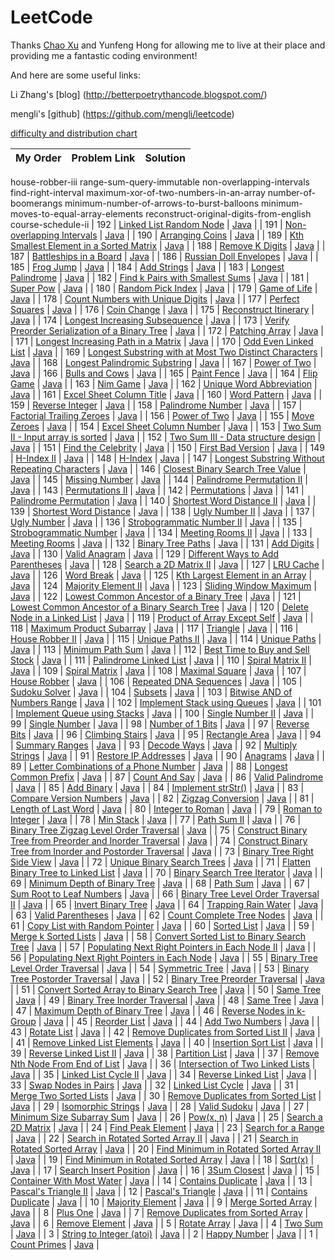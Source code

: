 # LeetCode
Thanks [Chao Xu](https://github.com/chaoxu1990/) and Yunfeng Hong for allowing me to live at their place and providing me a fantastic coding environment!

And here are some useful links:

Li Zhang's [blog] (http://betterpoetrythancode.blogspot.com/)

mengli's [github] (https://github.com/mengli/leetcode)

[difficulty and distribution chart](http://wwwx.cs.unc.edu/~zhew/Leetcoder/)

|My Order|Problem Link   | Solution  |
|--:|---|---| 
house-robber-iii
range-sum-query-immutable
non-overlapping-intervals
find-right-interval
maximum-xor-of-two-numbers-in-an-array
number-of-boomerangs
minimum-number-of-arrows-to-burst-balloons
minimum-moves-to-equal-array-elements
reconstruct-original-digits-from-english
course-schedule-ii
|  192 |  [Linked List Random Node](https://leetcode.com/problems/linked-list-random-node/) | [Java](https://github.com/lcwithpeter/PeterLC/blob/master/linked-list-random-node.java)  |
|  191 |  [Non-overlapping Intervals](https://leetcode.com/problems/non-overlapping-intervals/) | [Java](https://github.com/lcwithpeter/PeterLC/blob/master/non-overlapping-intervals.java)  |
|  190 |  [Arranging Coins](https://leetcode.com/problems/arranging-coins/) | [Java](https://github.com/lcwithpeter/PeterLC/blob/master/arranging-coins.java)  |
|  189 |  [Kth Smallest Element in a Sorted Matrix](https://leetcode.com/problems/kth-smallest-element-in-a-sorted-matrix/) | [Java](https://github.com/lcwithpeter/PeterLC/blob/master/kth-smallest-element-in-a-sorted-matrix.java)  |
|  188 |  [Remove K Digits](https://leetcode.com/problems/remove-k-digits/) | [Java](https://github.com/lcwithpeter/PeterLC/blob/master/remove-k-digits.java)  |
|  187 |  [Battleships in a Board](https://leetcode.com/problems/battleships-in-a-board/) | [Java](https://github.com/lcwithpeter/PeterLC/blob/master/battleships-in-a-board.java)  |
|  186 |  [Russian Doll Envelopes](https://leetcode.com/problems/russian-doll-envelopes/) | [Java](https://github.com/lcwithpeter/PeterLC/blob/master/russian-doll-envelopes.java)  |
|  185 |  [Frog Jump](https://leetcode.com/problems/frog-jump/) | [Java](https://github.com/lcwithpeter/PeterLC/blob/master/frog-jump.java)  |
|  184 |  [Add Strings](https://leetcode.com/problems/add-strings/) | [Java](https://github.com/lcwithpeter/PeterLC/blob/master/add-strings.java)  |
|  183 |  [Longest Palindrome](https://leetcode.com/problems/longest-palindrome/) | [Java](https://github.com/lcwithpeter/PeterLC/blob/master/longest-palindrome.java)  |
|  182 |  [Find k Pairs with Smallest Sums](https://leetcode.com/problems/find-k-pairs-with-smallest-sums/) | [Java](https://github.com/lcwithpeter/PeterLC/blob/master/find-k-pairs-with-smallest-sums.java)  |
|  181 |  [Super Pow](https://leetcode.com/problems/super-pow/) | [Java](https://github.com/lcwithpeter/PeterLC/blob/master/super-pow.java)  |
|  180 |  [Random Pick Index](https://leetcode.com/problems/random-pick-index/) | [Java](https://github.com/lcwithpeter/PeterLC/blob/master/random-pick-index.java)  |
|  179 |  [Game of Life](https://leetcode.com/problems/game-of-life/) | [Java](https://github.com/lcwithpeter/PeterLC/blob/master/game-of-life.java)  |
|  178 |  [Count Numbers with Unique Digits](https://leetcode.com/problems/count-numbers-with-unique-digits/) | [Java](https://github.com/lcwithpeter/PeterLC/blob/master/count-numbers-with-unique-digits.java)  |
|  177 |  [Perfect Squares](https://leetcode.com/problems/perfect-squares/) | [Java](https://github.com/lcwithpeter/PeterLC/blob/master/perfect-squares.java)  |
|  176 |  [Coin Change](https://leetcode.com/problems/coin-change/) | [Java](https://github.com/lcwithpeter/PeterLC/blob/master/coin-change.java)  |
|  175 |  [Reconstruct Itinerary](https://leetcode.com/problems/reconstruct-itinerary/) | [Java](https://github.com/lcwithpeter/PeterLC/blob/master/reconstruct-itinerary.java)  |
|  174 |  [Longest Increasing Subsequence](https://leetcode.com/problems/longest-increasing-subsequence/) | [Java](https://github.com/lcwithpeter/PeterLC/blob/master/longest-increasing-subsequence.java)  |
|  173 |  [Verify Preorder Serialization of a Binary Tree](https://leetcode.com/problems/verify-preorder-serialization-of-a-binary-tree/) | [Java](https://github.com/lcwithpeter/PeterLC/blob/master/verify-preorder-serialization-of-a-binary-tree.java)  |
|  172 |  [Patching Array](https://leetcode.com/problems/patching-array/) | [Java](https://github.com/lcwithpeter/PeterLC/blob/master/patching-array.java)  |
|  171 |  [Longest Increasing Path in a Matrix](https://leetcode.com/problems/longest-increasing-path-in-a-matrix/) | [Java](https://github.com/lcwithpeter/PeterLC/blob/master/longest-increasing-path-in-a-matrix.java)  |
|  170 |  [Odd Even Linked List](https://leetcode.com/problems/odd-even-linked-list/) | [Java](https://github.com/lcwithpeter/PeterLC/blob/master/odd-even-linked-list.java)  |
|  169 |  [Longest Substring with at Most Two Distinct Characters](https://leetcode.com/problems/longest-substring-with-at-most-two-distinct-characters/) | [Java](https://github.com/lcwithpeter/PeterLC/blob/master/longest-substring-with-at-most-two-distinct-characters.java)  |
|  168 |  [Longest Palindromic Substring](https://leetcode.com/problems/longest-palindromic-substring/) | [Java](https://github.com/lcwithpeter/PeterLC/blob/master/longest-palindromic-substring.java)  |
|  167 |  [Power of Two](https://leetcode.com/problems/power-of-two/) | [Java](https://github.com/lcwithpeter/PeterLC/blob/master/power-of-two.java)  |
|  166 |  [Bulls and Cows](https://leetcode.com/problems/bulls-and-cows/) | [Java](https://github.com/lcwithpeter/PeterLC/blob/master/bulls-and-cows.java)  |
|  165 |  [Paint Fence](https://leetcode.com/problems/paint-fence/) | [Java](https://github.com/lcwithpeter/PeterLC/blob/master/paint-fence.java)  |
|  164 |  [Flip Game](https://leetcode.com/problems/flip-game/) | [Java](https://github.com/lcwithpeter/PeterLC/blob/master/flip-game.java)  |
|  163 |  [Nim Game](https://leetcode.com/problems/nim-game/) | [Java](https://github.com/lcwithpeter/PeterLC/blob/master/nim-game.java)  |
|  162 |  [Unique Word Abbreviation](https://leetcode.com/problems/unique-word-abbreviation/) | [Java](https://github.com/lcwithpeter/PeterLC/blob/master/unique-word-abbreviation.java)  |
|  161 |  [Excel Sheet Column Title](https://leetcode.com/problems/excel-sheet-column-title/) | [Java](https://github.com/lcwithpeter/PeterLC/blob/master/excel-sheet-column-title.java)  |
|  160 |  [Word Pattern](https://leetcode.com/problems/word-pattern/) | [Java](https://github.com/lcwithpeter/PeterLC/blob/master/word-pattern.java)  |
|  159 |  [Reverse Integer](https://leetcode.com/problems/reverse-integer/) | [Java](https://github.com/lcwithpeter/PeterLC/blob/master/reverse-integer.java)  |
|  158 |  [Palindrome Number](https://leetcode.com/problems/palindrome-number/) | [Java](https://github.com/lcwithpeter/PeterLC/blob/master/palindrome-number.java)  |
|  157 |  [Factorial Trailing Zeroes](https://leetcode.com/problems/factorial-trailing-zeroes/) | [Java](https://github.com/lcwithpeter/PeterLC/blob/master/factorial-trailing-zeroes.java)  |
|  156 |  [Power of Two](https://leetcode.com/problems/power-of-two/) | [Java](https://github.com/lcwithpeter/PeterLC/blob/master/power-of-two.java)  |
|  155 |  [Move Zeroes](https://leetcode.com/problems/move-zeros/) | [Java](https://github.com/lcwithpeter/PeterLC/blob/master/move-zeros.java)  |
|  154 |  [Excel Sheet Column Number](https://leetcode.com/problems/excel-sheet-column-number/) | [Java](https://github.com/lcwithpeter/PeterLC/blob/master/excel-sheet-column-number.java)  |
|  153 |  [Two Sum II - Input array is sorted](https://leetcode.com/problems/two-sum-ii-input-array-is-sorted/) | [Java](https://github.com/lcwithpeter/PeterLC/blob/master/two-sum-ii-input-array-is-sorted.java)  |
|  152 |  [Two Sum III - Data structure design](https://leetcode.com/problems/two-sum-iii-data-structure-design/) | [Java](https://github.com/lcwithpeter/PeterLC/blob/master/two-sum-iii-data-structure-design.java)  |
|  151 |  [Find the Celebrity](https://leetcode.com/problems/find-the-celebrity/) | [Java](https://github.com/lcwithpeter/PeterLC/blob/master/find-the-celebrity.java)  |
|  150 |  [First Bad Version](https://leetcode.com/problems/first-bad-version/) | [Java](https://github.com/lcwithpeter/PeterLC/blob/master/first-bad-version.java)  |
|  149 |  [H-Index II](https://leetcode.com/problems/h-index-ii/) | [Java](https://github.com/lcwithpeter/PeterLC/blob/master/h-index-ii.java)  |
|  148 |  [H-Index](https://leetcode.com/problems/h-index/) | [Java](https://github.com/lcwithpeter/PeterLC/blob/master/h-index.java)  |
|  147 |  [Longest Substring Without Repeating Characters](https://leetcode.com/problems/longest-substring-without-repeating-characters/) | [Java](https://github.com/lcwithpeter/PeterLC/blob/master/longest-substring-without-repeating-characters.java)  |
|  146 |  [Closest Binary Search Tree Value](https://leetcode.com/problems/closest-binary-search-tree-value/) | [Java](https://github.com/lcwithpeter/PeterLC/blob/master/closest-binary-search-tree-value.java)  |
|  145 |  [Missing Number](https://leetcode.com/problems/missing-number/) | [Java](https://github.com/lcwithpeter/PeterLC/blob/master/missing-number.java)  |
|  144 |  [Palindrome Permutation II](https://leetcode.com/problems/palindrome-permutation-ii/) | [Java](https://github.com/lcwithpeter/PeterLC/blob/master/palindrome-permutation-ii.java)  |
|  143 |  [Permutations II](https://leetcode.com/problems/permutations-ii/) | [Java](https://github.com/lcwithpeter/PeterLC/blob/master/permutations-ii.java)  |
|  142 |  [Permutations](https://leetcode.com/problems/permutations/) | [Java](https://github.com/lcwithpeter/PeterLC/blob/master/permutations.java)  |
|  141 |  [Palindrome Permutation](https://leetcode.com/problems/palindrome-permutation/) | [Java](https://github.com/lcwithpeter/PeterLC/blob/master/palindrome-permutation.java)  |
|  140 |  [Shortest Word Distance II](https://leetcode.com/problems/shortest-word-distance-ii/) | [Java](https://github.com/lcwithpeter/PeterLC/blob/master/shortest-word-distance-ii.java)  |
|  139 |  [Shortest Word Distance](https://leetcode.com/problems/shortest-word-distance/) | [Java](https://github.com/lcwithpeter/PeterLC/blob/master/shortest-word-distance.java)  |
|  138 |  [Ugly Number II](https://leetcode.com/problems/ugly-number-ii/) | [Java](https://github.com/lcwithpeter/PeterLC/blob/master/ugly-number-ii.java)  |
|  137 |  [Ugly Number](https://leetcode.com/problems/ugly-number/) | [Java](https://github.com/lcwithpeter/PeterLC/blob/master/ugly-number.java)  |
|  136 |  [Strobogrammatic Number II](https://leetcode.com/problems/strobogrammatic-number-ii/) | [Java](https://github.com/lcwithpeter/PeterLC/blob/master/strobogrammatic-number-ii.java)  |
|  135 |  [Strobogrammatic Number](https://leetcode.com/problems/strobogrammatic-number/) | [Java](https://github.com/lcwithpeter/PeterLC/blob/master/strobogrammatic-number.java)  |
|  134 |  [Meeting Rooms II](https://leetcode.com/problems/meeting-rooms-ii/) | [Java](https://github.com/lcwithpeter/PeterLC/blob/master/meeting-rooms-ii.java)  |
|  133 |  [Meeting Rooms](https://leetcode.com/problems/meeting-rooms/) | [Java](https://github.com/lcwithpeter/PeterLC/blob/master/meeting-rooms.java)  |
|  132 |  [Binary Tree Paths](https://leetcode.com/problems/binary-tree-paths/) | [Java](https://github.com/lcwithpeter/PeterLC/blob/master/binary-tree-paths.java)  |
|  131 |  [Add Digits](https://leetcode.com/problems/add-digits/) | [Java](https://github.com/lcwithpeter/PeterLC/blob/master/add-digits.java)  |
|  130 |  [Valid Anagram](https://leetcode.com/problems/valid-anagram/) | [Java](https://github.com/lcwithpeter/PeterLC/blob/master/valid-anagram.java)  |
|  129 |  [Different Ways to Add Parentheses](https://leetcode.com/problems/different-ways-to-add-parentheses/) | [Java](https://github.com/lcwithpeter/PeterLC/blob/master/different-ways-to-add-parentheses.java)  |
|  128 |  [Search a 2D Matrix II](https://leetcode.com/problems/search-a-2d-matrix-ii/) | [Java](https://github.com/lcwithpeter/PeterLC/blob/master/search-a-2d-matrix-ii.java)  |
|  127 |  [LRU Cache](https://leetcode.com/problems/lru-cache/) | [Java](https://github.com/lcwithpeter/PeterLC/blob/master/lru-cache.java)  |
|  126 |  [Word Break](https://leetcode.com/problems/word-break/) | [Java](https://github.com/lcwithpeter/PeterLC/blob/master/word-break.java)  |
|  125 |  [Kth Largest Element in an Array](https://leetcode.com/problems/kth-largest-element-in-an-array/) | [Java](https://github.com/lcwithpeter/PeterLC/blob/master/kth-largest-element-in-an-array.java)  |
|  124 |  [Majority Element II](https://leetcode.com/problems/majority-element-ii/) | [Java](https://github.com/lcwithpeter/PeterLC/blob/master/majority-element-ii.java)  |
|  123 |  [Sliding Window Maximum](https://leetcode.com/problems/sliding-window-maximum/) | [Java](https://github.com/lcwithpeter/PeterLC/blob/master/sliding-window-maximum.java)  |
|  122 |  [Lowest Common Ancestor of a Binary Tree](https://leetcode.com/problems/lowest-common-ancestor-of-a-binary-tree/) | [Java](https://github.com/lcwithpeter/PeterLC/blob/master/lowest-common-ancestor-of-a-binary-tree.java)  |
|  121 |  [Lowest Common Ancestor of a Binary Search Tree](https://leetcode.com/problems/lowest-common-ancestor-of-a-binary-search-tree/) | [Java](https://github.com/lcwithpeter/PeterLC/blob/master/lowest-common-ancestor-of-a-binary-search-tree.java)  |
|  120 |  [Delete Node in a Linked List](https://leetcode.com/problems/delete-node-in-a-linked-list/) | [Java](https://github.com/lcwithpeter/PeterLC/blob/master/delete-node-in-a-linked-list.java)  |
|  119 |  [Product of Array Except Self](https://leetcode.com/problems/product-of-array-except-self/) | [Java](https://github.com/lcwithpeter/PeterLC/blob/master/product-of-array-except-self.java)  |
|  118 |  [Maximum Product Subarray](https://leetcode.com/problems/maximum-product-subarray/) | [Java](https://github.com/lcwithpeter/PeterLC/blob/master/maximum-product-subarray.java)  |
|  117 |  [Triangle](https://leetcode.com/problems/triangle/) | [Java](https://github.com/lcwithpeter/PeterLC/blob/master/triangle.java)  |
|  116 |  [House Robber II](https://leetcode.com/problems/house-robber-ii/) | [Java](https://github.com/lcwithpeter/PeterLC/blob/master/house-robber-ii.java)  |
|  115 |  [Unique Paths II](https://leetcode.com/problems/unique-paths-ii/) | [Java](https://github.com/lcwithpeter/PeterLC/blob/master/unique-paths-ii.java)  |
|  114 |  [Unique Paths](https://leetcode.com/problems/unique-paths/) | [Java](https://github.com/lcwithpeter/PeterLC/blob/master/unique-paths.java)  |
|  113 |  [Minimum Path Sum](https://leetcode.com/problems/minimum-path-sum/) | [Java](https://github.com/lcwithpeter/PeterLC/blob/master/minimum-path-sum.java)  |
|  112 |  [Best Time to Buy and Sell Stock](https://leetcode.com/problems/best-time-to-buy-and-sell-stock/) | [Java](https://github.com/lcwithpeter/PeterLC/blob/master/best-time-to-buy-and-sell-stock.java)  |
|  111 |  [Palindrome Linked List](https://leetcode.com/problems/palindrome-linked-list/) | [Java](https://github.com/lcwithpeter/PeterLC/blob/master/palindrome-linked-list.java)  |
|  110 |  [Spiral Matrix II](https://leetcode.com/problems/spiral-matrix-ii/) | [Java](https://github.com/lcwithpeter/PeterLC/blob/master/spiral-matrix-ii.java)  |
|  109 |  [Spiral Matrix](https://leetcode.com/problems/spiral-matrix/) | [Java](https://github.com/lcwithpeter/PeterLC/blob/master/spiral-matrix.java)  |
|  108 |  [Maximal Square](https://leetcode.com/problems/maximal-square/) | [Java](https://github.com/lcwithpeter/PeterLC/blob/master/maximal-square.java)  |
|  107 |  [House Robber](https://leetcode.com/problems/house-robber/) | [Java](https://github.com/lcwithpeter/PeterLC/blob/master/house-robber.java)  |
|  106 |  [Repeated DNA Sequences](https://leetcode.com/problems/repeated-dna-sequences/) | [Java](https://github.com/lcwithpeter/PeterLC/blob/master/repeated-dna-sequences.java)  |
|  105 |  [Sudoku Solver](https://leetcode.com/problems/sudoku-solver/) | [Java](https://github.com/lcwithpeter/PeterLC/blob/master/sudoku-solver.java)  |
|  104 |  [Subsets](https://leetcode.com/problems/subsets/) | [Java](https://github.com/lcwithpeter/PeterLC/blob/master/subsets.java)  |
|  103 |  [Bitwise AND of Numbers Range](https://leetcode.com/problems/bitwise-and-of-numbers-range/) | [Java](https://github.com/lcwithpeter/PeterLC/blob/master/bitwise-and-of-numbers-range.java)  |
|  102 |  [Implement Stack using Queues](https://leetcode.com/problems/implement-stack-using-queues/) | [Java](https://github.com/lcwithpeter/PeterLC/blob/master/implement-stack-using-queues.java)  |
|  101 |  [Implement Queue using Stacks](https://leetcode.com/problems/implement-queue-using-stacks/) | [Java](https://github.com/lcwithpeter/PeterLC/blob/master/implement-queue-using-stacks.java)  |
|  100 |  [Single Number II](https://leetcode.com/problems/single-number-ii/) | [Java](https://github.com/lcwithpeter/PeterLC/blob/master/single-number-ii.java)  |
|  99 |  [Single Number](https://leetcode.com/problems/single-number/) | [Java](https://github.com/lcwithpeter/PeterLC/blob/master/single-number.java)  |
|  98 |  [Number of 1 Bits](https://leetcode.com/problems/number-of-1-bits/) | [Java](https://github.com/lcwithpeter/PeterLC/blob/master/number-of-1-bits.java)  |
|  97 |  [Reverse Bits](https://leetcode.com/problems/reverse-bits/) | [Java](https://github.com/lcwithpeter/PeterLC/blob/master/reverse-bits.java)  |
|  96 |  [Climbing Stairs](https://leetcode.com/problems/climbing-stairs/) | [Java](https://github.com/lcwithpeter/PeterLC/blob/master/climbing-stairs.java)  |
|  95 |  [Rectangle Area](https://leetcode.com/problems/rectangle-area/) | [Java](https://github.com/lcwithpeter/PeterLC/blob/master/rectangle-area.java)  |
|  94 |  [Summary Ranges](https://leetcode.com/problems/summary-ranges/) | [Java](https://github.com/lcwithpeter/PeterLC/blob/master/summary-ranges.java)  |
|  93 |  [Decode Ways](https://leetcode.com/problems/decode-ways/) | [Java](https://github.com/lcwithpeter/PeterLC/blob/master/decode-ways.java)  |
|  92 |  [Multiply Strings](https://leetcode.com/problems/multiply-strings/) | [Java](https://github.com/lcwithpeter/PeterLC/blob/master/multiply-strings.java)  |
|  91 |  [Restore IP Addresses](https://leetcode.com/problems/restore-ip-addresses/) | [Java](https://github.com/lcwithpeter/PeterLC/blob/master/restore-ip-addresses.java)  |
|  90 |  [Anagrams](https://leetcode.com/problems/anagrams/) | [Java](https://github.com/lcwithpeter/PeterLC/blob/master/anagrams.java)  |
|  89 |  [Letter Combinations of a Phone Number](https://leetcode.com/problems/letter-combinations-of-a-phone-number/) | [Java](https://github.com/lcwithpeter/PeterLC/blob/master/letter-combinations-of-a-phone-number.java)  |
|  88 |  [Longest Common Prefix](https://leetcode.com/problems/longest-common-prefix/) | [Java](https://github.com/lcwithpeter/PeterLC/blob/master/longest-common-prefix.java)  |
|  87 |  [Count And Say](https://leetcode.com/problems/count-and-say/) | [Java](https://github.com/lcwithpeter/PeterLC/blob/master/count-and-say.java)  |
|  86 |  [Valid Palindrome](https://leetcode.com/problems/valid-palindrome/) | [Java](https://github.com/lcwithpeter/PeterLC/blob/master/valid-palindrome.java)  |
|  85 |  [Add Binary](https://leetcode.com/problems/add-binary/) | [Java](https://github.com/lcwithpeter/PeterLC/blob/master/add-binary.java)  |
|  84 |  [Implement strStr()](https://leetcode.com/problems/implement-strstr/) | [Java](https://github.com/lcwithpeter/PeterLC/blob/master/implement-strstr.java)  |
|  83 |  [Compare Version Numbers](https://leetcode.com/problems/compare-version-numbers/) | [Java](https://github.com/lcwithpeter/PeterLC/blob/master/compare-version-numbers.java)  |
|  82 |  [Zigzag Conversion](https://leetcode.com/problems/zigzag-conversion/) | [Java](https://github.com/lcwithpeter/PeterLC/blob/master/zigzag-conversion.java)  |
|  81 |  [Length of Last Word](https://leetcode.com/problems/length-of-last-word/) | [Java](https://github.com/lcwithpeter/PeterLC/blob/master/length-of-last-word.java)  |
|  80 |  [Integer to Roman](https://leetcode.com/problems/integer-to-roman/) | [Java](https://github.com/lcwithpeter/PeterLC/blob/master/integer-to-roman.java)  |
|  79 |  [Roman to Integer](https://leetcode.com/problems/roman-to-integer/) | [Java](https://github.com/lcwithpeter/PeterLC/blob/master/roman-to-integer.java)  |
|  78 |  [Min Stack](https://leetcode.com/problems/min-stack/) | [Java](https://github.com/lcwithpeter/PeterLC/blob/master/min-stack.java)  |
|  77 |  [Path Sum II](https://leetcode.com/problems/path-sum-ii/) | [Java](https://github.com/lcwithpeter/PeterLC/blob/master/path-sum-ii.java)  |
|  76 |  [Binary Tree Zigzag Level Order Traversal](https://leetcode.com/problems/binary-tree-zigzag-level-order-traversal/) | [Java](https://github.com/lcwithpeter/PeterLC/blob/master/binary-tree-zigzag-level-order-traversal.java)  |
|  75 |  [Construct Binary Tree from Preorder and Inorder Traversal](https://leetcode.com/problems/construct-binary-tree-from-preorder-and-inorder-traversal/) | [Java](https://github.com/lcwithpeter/PeterLC/blob/master/construct-binary-tree-from-preorder-and-inorder-traversal.java)  |
|  74 |  [Construct Binary Tree from Inorder and Postorder Traversal](https://leetcode.com/problems/construct-binary-tree-from-inorder-and-postorder-traversal/) | [Java](https://github.com/lcwithpeter/PeterLC/blob/master/construct-binary-tree-from-inorder-and-postorder-traversal.java)  |
|  73 |  [Binary Tree Right Side View](https://leetcode.com/problems/binary-tree-right-side-view/) | [Java](https://github.com/lcwithpeter/PeterLC/blob/master/binary-tree-right-side-view.java)  |
|  72 |  [Unique Binary Search Trees](https://leetcode.com/problems/unique-binary-search-trees/) | [Java](https://github.com/lcwithpeter/PeterLC/blob/master/unique-binary-search-trees.java)  |
|  71 |  [Flatten Binary Tree to Linked List](https://leetcode.com/problems/flatten-binary-tree-to-linked-list/) | [Java](https://github.com/lcwithpeter/PeterLC/blob/master/flatten-binary-tree-to-linked-list.java)  |
|  70 |  [Binary Search Tree Iterator](https://leetcode.com/problems/binary-search-tree-iterator/) | [Java](https://github.com/lcwithpeter/PeterLC/blob/master/binary-search-tree-iterator.java)  |
|  69 |  [Minimum Depth of Binary Tree](https://leetcode.com/problems/minimum-depth-of-binary-tree/) | [Java](https://github.com/lcwithpeter/PeterLC/blob/master/minimum-depth-of-binary-tree.java)  |
|  68 |  [Path Sum](https://leetcode.com/problems/path-sum/) | [Java](https://github.com/lcwithpeter/PeterLC/blob/master/path-sum.java)  |
|  67 |  [Sum Root to Leaf Numbers](https://leetcode.com/problems/sum-root-to-leaf-numbers/) | [Java](https://github.com/lcwithpeter/PeterLC/blob/master/sum-root-to-leaf-numbers.java)  |
|  66 |  [Binary Tree Level Order Traversal II](https://leetcode.com/problems/binary-tree-level-order-traversal-ii/) | [Java](https://github.com/lcwithpeter/PeterLC/blob/master/binary-tree-level-order-traversal-ii.java)  |
|  65 |  [Invert Binary Tree](https://leetcode.com/problems/invert-binary-tree/) | [Java](https://github.com/lcwithpeter/PeterLC/blob/master/invert-binary-tree.java)  |
|  64 |  [Trapping Rain Water](https://leetcode.com/problems/trapping-rain-water/) | [Java](https://github.com/lcwithpeter/PeterLC/blob/master/trapping-rain-water.java)  |
|  63 |  [Valid Parentheses](https://leetcode.com/problems/valid-parentheses/) | [Java](https://github.com/lcwithpeter/PeterLC/blob/master/valid-parentheses.java)  |
|  62 |  [Count Complete Tree Nodes](https://leetcode.com/problems/count-complete-tree-nodes/) | [Java](https://github.com/lcwithpeter/PeterLC/blob/master/count-complete-tree-nodes.java)  |
|  61 |  [Copy List with Random Pointer](https://leetcode.com/problems/copy-list-with-random-pointer/) | [Java](https://github.com/lcwithpeter/PeterLC/blob/master/copy-list-with-random-pointer.java)  |
|  60 |  [Sorted List](https://leetcode.com/problems/sort-list/) | [Java](https://github.com/lcwithpeter/PeterLC/blob/master/sort-list.java)  |
|  59 |  [Merge k Sorted Lists](https://leetcode.com/problems/merge-k-sorted-lists/) | [Java](https://github.com/lcwithpeter/PeterLC/blob/master/merge-k-sorted-lists.java)  |
|  58 |  [Convert Sorted List to Binary Search Tree](https://leetcode.com/problems/convert-sorted-list-to-binary-search-tree/) | [Java](https://github.com/lcwithpeter/PeterLC/blob/master/convert-sorted-list-to-binary-search-tree.java)  |
|  57 |  [Populating Next Right Pointers in Each Node II](https://leetcode.com/problems/populating-next-right-pointers-in-each-node-ii/) | [Java](https://github.com/lcwithpeter/PeterLC/blob/master/populating-next-right-pointers-in-each-node-ii.java)  |
|  56 |  [Populating Next Right Pointers in Each Node](https://leetcode.com/problems/populating-next-right-pointers-in-each-node/) | [Java](https://github.com/lcwithpeter/PeterLC/blob/master/populating-next-right-pointers-in-each-node.java)  |
|  55 |  [Binary Tree Level Order Traversal](https://leetcode.com/problems/binary-tree-level-order-traversal/) | [Java](https://github.com/lcwithpeter/PeterLC/blob/master/binary-tree-level-order-traversal.java)  |
|  54 |  [Symmetric Tree](https://leetcode.com/problems/symmetric-tree/) | [Java](https://github.com/lcwithpeter/PeterLC/blob/master/symmetric-tree.java)  |
|  53 |  [Binary Tree Postorder Traversal](https://leetcode.com/problems/binary-tree-postorder-traversal/) | [Java](https://github.com/lcwithpeter/PeterLC/blob/master/binary-tree-postorder-traversal.java)  |
|  52 |  [Binary Tree Preorder Traversal](https://leetcode.com/problems/binary-tree-preorder-traversal/) | [Java](https://github.com/lcwithpeter/PeterLC/blob/master/binary-tree-preorder-traversal.java)  |
|  51 |  [Convert Sorted Array to Binary Search Tree](https://leetcode.com/problems/convert-sorted-array-to-binary-search-tree/) | [Java](https://github.com/lcwithpeter/PeterLC/blob/master/convert-sorted-array-to-binary-search-tree.java)  |
|  50 |  [Same Tree](https://leetcode.com/problems/balanced-binary-tree/) | [Java](https://github.com/lcwithpeter/PeterLC/blob/master/balanced-binary-tree.java)  |
|  49 |  [Binary Tree Inorder Traversal](https://leetcode.com/problems/binary-tree-inorder-traversal/) | [Java](https://github.com/lcwithpeter/PeterLC/blob/master/binary-tree-inorder-traversal.java)  |
|  48 |  [Same Tree](https://leetcode.com/problems/same-tree/) | [Java](https://github.com/lcwithpeter/PeterLC/blob/master/same-tree.java)  |
|  47 |  [Maximum Depth of Binary Tree](https://leetcode.com/problems/maximum-depth-of-binary-tree/) | [Java](https://github.com/lcwithpeter/PeterLC/blob/master/maximum-depth-of-binary-tree.java)  |
|  46 |  [Reverse Nodes in k-Group](https://leetcode.com/problems/reverse-nodes-in-k-group/) | [Java](https://github.com/lcwithpeter/PeterLC/blob/master/reverse-nodes-in-k-group.java)  |
|  45 |  [Reorder List](https://leetcode.com/problems/reorder-list/) | [Java](https://github.com/lcwithpeter/PeterLC/blob/master/reorder-list.java)  |
|  44 |  [Add Two Numbers](https://leetcode.com/problems/add-two-numbers/) | [Java](https://github.com/lcwithpeter/PeterLC/blob/master/add-two-numbers.java)  |
|  43 |  [Rotate List](https://leetcode.com/problems/rotate-list/) | [Java](https://github.com/lcwithpeter/PeterLC/blob/master/rotate-list.java)  |
|  42 |  [Remove Duplicates from Sorted List II](https://leetcode.com/problems/remove-duplicates-from-sorted-list-ii/) | [Java](https://github.com/lcwithpeter/PeterLC/blob/master/remove-duplicates-from-sorted-list-ii.java)  |
|  41 |  [Remove Linked List Elements](https://leetcode.com/problems/remove-linked-list-elements/) | [Java](https://github.com/lcwithpeter/PeterLC/blob/master/remove-linked-list-elements.java)  |
|  40 |  [Insertion Sort List](https://leetcode.com/problems/insertion-sort-list/) | [Java](https://github.com/lcwithpeter/PeterLC/blob/master/insertion-sort-list.java)  |
|  39 |  [Reverse Linked List II](https://leetcode.com/problems/reverse-linked-list-ii/) | [Java](https://github.com/lcwithpeter/PeterLC/blob/master/reverse-linked-list-ii.java)  |
|  38 |  [Partition List](https://leetcode.com/problems/partition-list/) | [Java](https://github.com/lcwithpeter/PeterLC/blob/master/partition-list.java)  |
|  37 |  [Remove Nth Node From End of List](https://leetcode.com/problems/remove-nth-node-from-end-of-list/) | [Java](https://github.com/lcwithpeter/PeterLC/blob/master/remove-nth-node-from-end-of-list.java)  |
|  36 |  [Intersection of Two Linked Lists](https://leetcode.com/problems/intersection-of-two-linked-lists/) | [Java](https://github.com/lcwithpeter/PeterLC/blob/master/intersection-of-two-linked-lists.java)  |
|  35 |  [Linked List Cycle II](https://leetcode.com/problems/linked-list-cycle-ii/) | [Java](https://github.com/lcwithpeter/PeterLC/blob/master/linked-list-cycle-ii.java)  |
|  34 |  [Reverse Linked List](https://leetcode.com/problems/reverse-linked-list/) | [Java](https://github.com/lcwithpeter/PeterLC/blob/master/reverse-linked-list.java)  |
|  33 |  [Swap Nodes in Pairs](https://leetcode.com/problems/swap-nodes-in-pairs/) | [Java](https://github.com/lcwithpeter/PeterLC/blob/master/swap-nodes-in-pairs.java)  |
|  32 |  [Linked List Cycle](https://leetcode.com/problems/linked-list-cycle/) | [Java](https://github.com/lcwithpeter/PeterLC/blob/master/linked-list-cycle.java)  |
|  31 |  [Merge Two Sorted Lists](https://leetcode.com/problems/merge-two-sorted-lists/) | [Java](https://github.com/lcwithpeter/PeterLC/blob/master/merge-two-sorted-lists.java)  |
|  30 |  [Remove Duplicates from Sorted List](https://leetcode.com/problems/remove-duplicates-from-sorted-list/) | [Java](https://github.com/lcwithpeter/PeterLC/blob/master/remove-duplicates-from-sorted-list.java)  |
|  29 |  [Isomorphic Strings](https://leetcode.com/problems/isomorphic-strings/) | [Java](https://github.com/lcwithpeter/PeterLC/blob/master/isomorphic-strings.java)  |
|  28 |  [Valid Sudoku](https://leetcode.com/problems/valid-sudoku/) | [Java](https://github.com/lcwithpeter/PeterLC/blob/master/valid-sudoku.java)  |
|  27 |  [Minimum Size Subarray Sum](https://leetcode.com/problems/minimum-size-subarray-sum/) | [Java](https://github.com/lcwithpeter/PeterLC/blob/master/minimum-size-subarray-sum.java)  |
|  26 |  [Pow(x, n)](https://leetcode.com/problems/powx-n/) | [Java](https://github.com/lcwithpeter/PeterLC/blob/master/powx-n.java)  |
|  25 |  [Search a 2D Matrix](https://leetcode.com/problems/search-a-2d-matrix/) | [Java](https://github.com/lcwithpeter/PeterLC/blob/master/search-a-2d-matrix.java)  |
|  24 |  [Find Peak Element](https://leetcode.com/problems/find-peak-element/) | [Java](https://github.com/lcwithpeter/PeterLC/blob/master/find-peak-element.java)  |
|  23 |  [Search for a Range](https://leetcode.com/problems/search-for-a-range/) | [Java](https://github.com/lcwithpeter/PeterLC/blob/master/search-for-a-range.java)  |
|  22 |  [Search in Rotated Sorted Array II](https://leetcode.com/problems/search-in-rotated-sorted-array-ii/) | [Java](https://github.com/lcwithpeter/PeterLC/blob/master/search-in-rotated-sorted-array-ii.java)  |
|  21 |  [Search in Rotated Sorted Array](https://leetcode.com/problems/search-in-rotated-sorted-array/) | [Java](https://github.com/lcwithpeter/PeterLC/blob/master/search-in-rotated-sorted-array.java)  |
|  20 |  [Find Minimum in Rotated Sorted Array II](https://leetcode.com/problems/find-minimum-in-rotated-sorted-array-ii/) | [Java](https://github.com/lcwithpeter/PeterLC/blob/master/find-minimum-in-rotated-sorted-array-ii.java)  |
|  19 |  [Find Minimum in Rotated Sorted Array](https://leetcode.com/problems/find-minimum-in-rotated-sorted-array/) | [Java](https://github.com/lcwithpeter/PeterLC/blob/master/find-minimum-in-rotated-sorted-array.java)  |
|  18 |  [Sqrt(x)](https://leetcode.com/problems/sqrtx/) | [Java](https://github.com/lcwithpeter/PeterLC/blob/master/sqrtx.java)  |
|  17 |  [Search Insert Position](https://leetcode.com/problems/search-insert-position/) | [Java](https://github.com/lcwithpeter/PeterLC/blob/master/search-insert-position.java)  |
|  16 |  [3Sum Closest](https://leetcode.com/problems/3sum-closest/) | [Java](https://github.com/lcwithpeter/PeterLC/blob/master/3sum-closest.java)  |
|  15 |  [Container With Most Water](https://leetcode.com/problems/container-with-most-water/) | [Java](https://github.com/lcwithpeter/PeterLC/blob/master/container-with-most-water.java)  |
|  14 |  [Contains Duplicate](https://leetcode.com/problems/contains-duplicate-ii/) | [Java](https://github.com/lcwithpeter/PeterLC/blob/master/contains-duplicate-ii.java)  |
|  13 |  [Pascal's Triangle II](https://leetcode.com/problems/pascals-triangle-ii/) | [Java](https://github.com/lcwithpeter/PeterLC/blob/master/pascals-triangle-ii.java)  |
|  12 |  [Pascal's Triangle](https://leetcode.com/problems/pascals-triangle/) | [Java](https://github.com/lcwithpeter/PeterLC/blob/master/pascals-triangle.java)  |
|  11 |  [Contains Duplicate](https://leetcode.com/problems/contains-duplicate/) | [Java](https://github.com/lcwithpeter/PeterLC/blob/master/contains-duplicate.java)  |
|  10 |  [Majority Element](https://leetcode.com/problems/majority-element/) | [Java](https://github.com/lcwithpeter/PeterLC/blob/master/majority-element.java)  |
|  9 |  [Merge Sorted Array](https://leetcode.com/problems/merge-sorted-array/) | [Java](https://github.com/lcwithpeter/PeterLC/blob/master/merge-sorted-array.java)  |
|  8 |  [Plus One](https://leetcode.com/problems/plus-one/) | [Java](https://github.com/lcwithpeter/PeterLC/blob/master/plus-one.java)  |
|  7 |  [Remove Duplicates from Sorted Array](https://leetcode.com/problems/remove-duplicates-from-sorted-array/) | [Java](https://github.com/lcwithpeter/PeterLC/blob/master/remove-duplicates-from-sorted-array.java)  |
|  6 |  [Remove Element](https://leetcode.com/problems/remove-element/) | [Java](https://github.com/lcwithpeter/PeterLC/blob/master/remove-element.java)  |
|  5 |  [Rotate Array](https://leetcode.com/problems/rotate-array/) | [Java](https://github.com/lcwithpeter/PeterLC/blob/master/rotate-array.java)  |
|  4 |  [Two Sum](https://leetcode.com/problems/two-sum/) | [Java](https://github.com/lcwithpeter/PeterLC/blob/master/two-sum.java)  |
|  3 |  [String to Integer (atoi)](https://leetcode.com/problems/string-to-integer-atoi/) | [Java](https://github.com/lcwithpeter/PeterLC/blob/master/string-to-integer-atoi.java)  |
|  2 |  [Happy Number](https://leetcode.com/problems/happy-number/) | [Java](https://github.com/lcwithpeter/PeterLC/blob/master/happy-number.java)  |
|  1 |  [Count Primes](https://leetcode.com/problems/count-primes/) | [Java](https://github.com/lcwithpeter/PeterLC/blob/master/count-primes.java)  |
